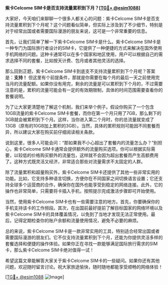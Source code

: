 **紫卡Celcome SIM卡是否支持流量累积到下月？[[TG💪+ @esim1088](https://t.me/s/esim1088)]**

大家好，今天咱们来聊聊一个很多人都关心的问题：紫卡Celcome SIM卡是否支持流量累积到下个月呢？这个问题看似简单，但实际上涉及到了不少细节，特别是对于经常出国或者需要国际漫游的朋友来说，这可是一个非常重要的信息。

首先，让我们简单了解一下紫卡Celcome SIM卡是什么。紫卡Celcome SIM卡是一种专门为国际旅行者设计的SIM卡，它提供了一种便捷的方式来解决在国外使用手机网络的问题。这种卡通常可以在多个国家和地区使用，用户可以根据自己的需求选择不同的套餐，比如按天计费、包月或者其他灵活的选择。

那么回到正题，紫卡Celcome SIM卡到底支不支持流量累积到下个月呢？答案是：**支持！** 但这里有个前提条件，那就是你需要在每个月的最后一天之前使用完当月的流量配额。如果你没有用完，剩余的流量是可以累积到下个月的，不过需要注意的是，累积的流量可能会有一定的有效期限制，具体的时间范围需要查看你的套餐说明。

为了让大家更清楚地了解这个机制，我们来举个例子。假设你购买了一个包含10GB流量的紫卡Celcome SIM卡套餐，而你在第一个月只用了7GB，那么剩下的3GB就会被累积到下个月。这样，当你进入第二个月时，你的总流量就变成了13GB（原有的10GB加上累积的3GB）。当然，具体的累积规则可能因不同套餐而异，所以建议大家在购买前仔细阅读相关条款。

说到这里，很多人可能会问：“那如果我不小心超出了套餐内的流量怎么办？”别担心，紫卡Celcome SIM卡通常会提供额外的流量购买选项。你可以根据实际需要，以较低的价格购买额外的流量包，这样就不会因为超出套餐而产生高额费用了。这种方式既灵活又经济，非常适合那些对流量需求不太固定的人群。

除了流量累积和超量购买外，紫卡Celcome SIM卡还提供了其他一些非常实用的功能。比如，它支持多种语言切换，方便你在不同国家之间切换语言设置；它还支持全球多个运营商的合作，确保你在国外也能享受到稳定的网络连接。此外，它的操作也非常简单，只需要将卡插入手机，按照提示完成激活步骤即可开始使用。

当然，使用紫卡Celcome SIM卡也有一些需要注意的地方。首先，你要确保你的手机支持该卡的工作频段。其次，在出国前最好提前了解目标国家的网络环境以及紫卡Celcome SIM卡的具体覆盖情况，以免到了当地才发现无法正常使用。最后，记得定期检查你的账户余额和流量使用情况，避免不必要的麻烦。

总的来说，紫卡Celcome SIM卡是一款非常实用的工具，特别适合经常出国或者需要国际漫游的朋友们。它不仅支持流量累积到下个月，还能为你提供灵活多样的套餐选择和便捷的操作体验。如果你正在寻找一款能够满足国际旅行需求的SIM卡，那么紫卡Celcome SIM卡绝对值得一试！

希望这篇文章能解答大家关于紫卡Celcome SIM卡的一些疑问。如果你还有其他问题，欢迎随时留言讨论。祝大家旅途愉快，随时随地都能享受顺畅的网络体验！

[[TG💪+ @esim1088](https://t.me/s/esim1088) ![Image](https://i.postimg.cc/4NQfJmqS/Snipaste-2025-05-13-00-14-12.png)]